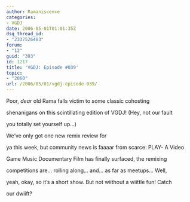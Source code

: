 ```yaml
---
author: Ramaniscence
categories:
- VGDJ
date: 2006-05-01T01:01:35Z
dsq_thread_id:
- "2337526483"
forum:
- "12"
guid: "303"
id: 1217
title: 'VGDJ: Episode #039'
topic:
- "2860"
url: /2006/05/01/vgdj-episode-039/
---
```


Poor, _dear_ old Rama falls victim to some classic cohosting
  
shenanigans on this scintillating edition of VGDJ! (Hey, not our fault
  
you totally set yourself up&#8230;) 
  
We&#8217;ve only got one new remix review for
  
ya this week, but community news is faaaar from scarce: PLAY- A Video
  
Game Music Documentary Film has finally surfaced, the remixing
  
competitions are&#8230; rolling along&#8230; and&#8230; as far as meetups&#8230; Well,
  
yeah, okay, so it&#8217;s a short show. But not wiithout a wiittle fun! Catch
  
our dwiift?